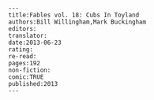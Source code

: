 
    ---
    title:Fables vol. 18: Cubs In Toyland
    authors:Bill Willingham,Mark Buckingham
    editors:
    translator:
    date:2013-06-23
    rating:
    re-read:
    pages:192
    non-fiction:
    comic:TRUE
    published:2013
    ---

    